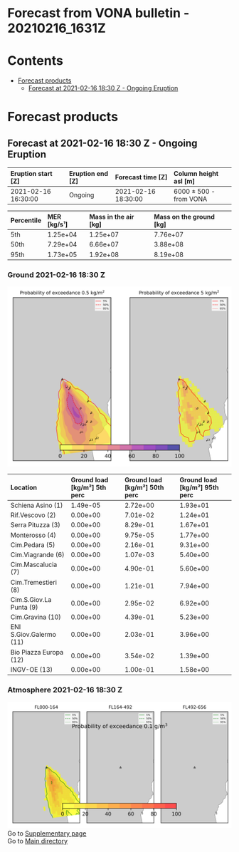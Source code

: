 
Forecast from VONA bulletin - 20210216_1631Z
============================================

Contents
========

* [Forecast products](#forecast-products)
	* [Forecast at 2021-02-16 18:30 Z - Ongoing Eruption](#forecast-at-2021-02-16-1830-z---ongoing-eruption)

# Forecast products

## Forecast at 2021-02-16 18:30 Z - Ongoing Eruption
  

|Eruption start [Z]|Eruption end [Z]|Forecast time [Z]|Column height asl [m]|
| :--- | :--- | :--- | :--- |
|2021-02-16 16:30:00|Ongoing|2021-02-16 18:30:00|6000 ± 500 - from VONA|
  
  

|Percentile|MER [kg/s¹]|Mass in the air [kg]|Mass on the ground [kg]|
| :--- | :--- | :--- | :--- |
|5th|1.25e+04|1.25e+07|7.76e+07|
|50th|7.29e+04|6.66e+07|3.88e+08|
|95th|1.73e+05|1.92e+08|8.19e+08|
  

### Ground 2021-02-16 18:30 Z
  
![](./figures/probability_grd_2021_02_16_1830_scenario_1_1.png)  
  
  
  
  
  
  
  
  
  
  
  
  

|Location|Ground load [kg/m²] 5th perc|Ground load [kg/m²] 50th perc|Ground load [kg/m²] 95th perc|
| :--- | :--- | :--- | :--- |
|Schiena Asino (1)|1.49e-05|2.72e+00|1.93e+01|
|Rif.Vescovo (2)|0.00e+00|7.01e-02|1.24e+01|
|Serra Pituzza (3)|0.00e+00|8.29e-01|1.67e+01|
|Monterosso (4)|0.00e+00|9.75e-05|1.77e+00|
|Cim.Pedara (5)|0.00e+00|2.16e-01|9.31e+00|
|Cim.Viagrande (6)|0.00e+00|1.07e-03|5.40e+00|
|Cim.Mascalucia (7)|0.00e+00|4.90e-01|5.60e+00|
|Cim.Tremestieri (8)|0.00e+00|1.21e-01|7.94e+00|
|Cim.S.Giov.La Punta (9)|0.00e+00|2.95e-02|6.92e+00|
|Cim.Gravina (10)|0.00e+00|4.39e-01|5.23e+00|
|ENI S.Giov.Galermo (11)|0.00e+00|2.03e-01|3.96e+00|
|Bio Piazza Europa (12)|0.00e+00|3.54e-02|1.39e+00|
|INGV-OE (13)|0.00e+00|1.00e-01|1.58e+00|
  

### Atmosphere 2021-02-16 18:30 Z
  
![](./figures/probability_air_2021_02_16_1830_scenario_1_conclev_1_1.png)  
Go to [Supplementary page](Supplementary_page.md)  
Go to [Main directory](https://github.com/federicapardini/Real_time_ash_forecast)